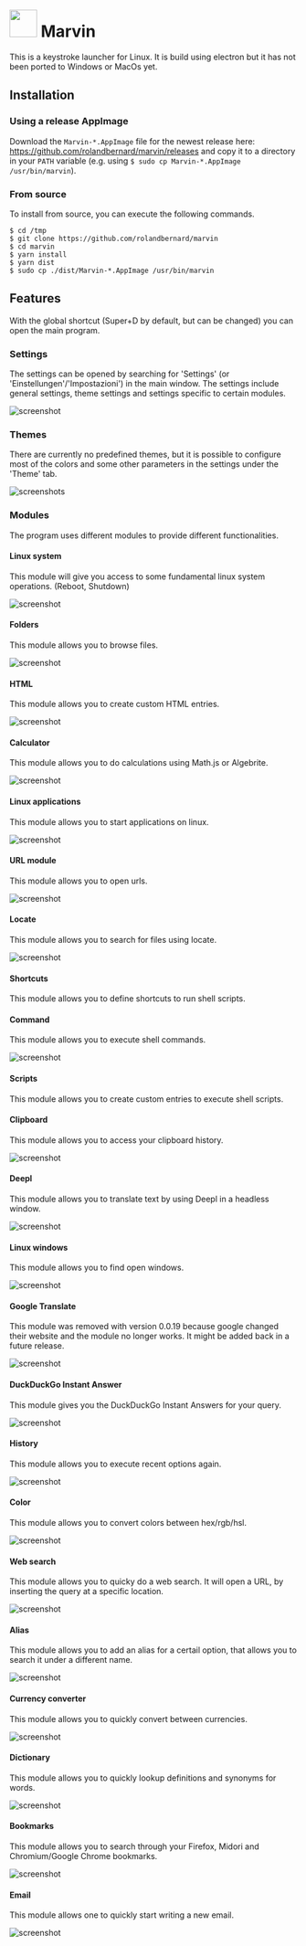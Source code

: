 <img src="static/logo.png" width="48"/> Marvin
===
This is a keystroke launcher for Linux. It is build using electron but it has not been ported to Windows or MacOs yet.

## Installation
### Using a release AppImage
Download the `Marvin-*.AppImage` file for the newest release here: https://github.com/rolandbernard/marvin/releases
and copy it to a directory in your `PATH` variable (e.g. using `$ sudo cp Marvin-*.AppImage /usr/bin/marvin`).

### From source
To install from source, you can execute the following commands.
```
$ cd /tmp
$ git clone https://github.com/rolandbernard/marvin
$ cd marvin
$ yarn install
$ yarn dist
$ sudo cp ./dist/Marvin-*.AppImage /usr/bin/marvin
```

## Features
With the global shortcut (Super+D by default, but can be changed) you can open the main program.

### Settings
The settings can be opened by searching for 'Settings' (or 'Einstellungen'/'Impostazioni') in
the main window. The settings include general settings, theme settings and settings specific
to certain modules.

![screenshot](assets/settings.png)

### Themes
There are currently no predefined themes, but it is possible to configure most of the colors and
some other parameters in the settings under the 'Theme' tab.

![screenshots](assets/theme.png)

### Modules
The program uses different modules to provide different functionalities.

#### Linux system
This module will give you access to some fundamental linux system operations. (Reboot, Shutdown)

![screenshot](assets/linux_system.png)

#### Folders
This module allows you to browse files.

![screenshot](assets/folders.png)

#### HTML
This module allows you to create custom HTML entries.

![screenshot](assets/html.png)

#### Calculator
This module allows you to do calculations using Math.js or Algebrite.

![screenshot](assets/calculator.png)

#### Linux applications
This module allows you to start applications on linux.

![screenshot](assets/linux_application.png)

#### URL module
This module allows you to open urls.

![screenshot](assets/url.png)

#### Locate
This module allows you to search for files using locate.

![screenshot](assets/locate.png)

#### Shortcuts
This module allows you to define shortcuts to run shell scripts.

#### Command
This module allows you to execute shell commands.

![screenshot](assets/command.png)

#### Scripts
This module allows you to create custom entries to execute shell scripts.

#### Clipboard
This module allows you to access your clipboard history.

![screenshot](assets/clipboard.png)

#### Deepl
This module allows you to translate text by using Deepl in a headless window.

![screenshot](assets/deepl.png)

#### Linux windows
This module allows you to find open windows.

![screenshot](assets/linux_windows.png)

#### Google Translate
This module was removed with version 0.0.19 because google changed their website
and the module no longer works. It might be added back in a future release.

![screenshot](assets/google_translate.png)

#### DuckDuckGo Instant Answer
This module gives you the DuckDuckGo Instant Answers for your query.

![screenshot](assets/duckduckgo.png)

#### History
This module allows you to execute recent options again.

![screenshot](assets/history.png)

#### Color
This module allows you to convert colors between hex/rgb/hsl.

![screenshot](assets/color.png)

#### Web search
This module allows you to quicky do a web search. It will open a URL, by inserting the query at a specific location.

![screenshot](assets/web_search.png)

#### Alias
This module allows you to add an alias for a certail option, that allows you to search it under a different name.

![screenshot](assets/alias.png)

#### Currency converter
This module allows you to quickly convert between currencies.

![screenshot](assets/currency_converter.png)

#### Dictionary
This module allows you to quickly lookup definitions and synonyms for words.

![screenshot](assets/dictionary.png)

#### Bookmarks
This module allows you to search through your Firefox, Midori and Chromium/Google Chrome bookmarks.

![screenshot](assets/bookmarks.png)

#### Email
This module allows one to quickly start writing a new email.

![screenshot](assets/email.png)

